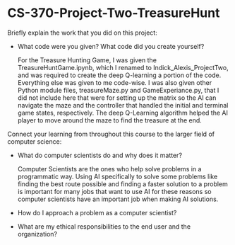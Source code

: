 # CS-370-Project-Two-TreasureHunt

Briefly explain the work that you did on this project: 

- What code were you given? What code did you create yourself?
  
  For the Treasure Hunting Game, I was given the TreasureHuntGame.ipynb, which I renamed to Indick_Alexis_ProjectTwo, and was required to create the deep Q-learning
  a portion of the code. Everything else was given to me code-wise. I was also given other Python module files, treasureMaze.py and GameExperiance.py, that I did 
  not include here that were for setting up the matrix so the AI can navigate the maze and the controller that handled the initial and terminal game states, 
  respectively. The deep Q-Learning algorithm helped the AI player to move around the maze to find the treasure at the end.

Connect your learning from throughout this course to the larger field of computer science:


- What do computer scientists do and why does it matter?

  Computer Scientists are the ones who help solve problems in a programmatic way. Using AI specifically to solve some problems like finding the best route possible
  and finding a faster solution to a problem is important for many jobs that want to use AI for these reasons so computer scientists have an important job when 
  making AI solutions. 

- How do I approach a problem as a computer scientist?


- What are my ethical responsibilities to the end user and the organization?
